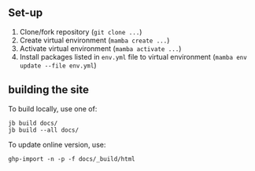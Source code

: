 ## Set-up
1. Clone/fork repository  (```git clone ...```)
2. Create virtual environment  (```mamba create ...```)
3. Activate virtual environment (```mamba activate ...```)
4. Install packages listed in ```env.yml``` file to virtual environment (```mamba env update --file env.yml```)

## building the site
To build locally, use one of:
```
jb build docs/  
jb build --all docs/
```

To update online version, use:
```
ghp-import -n -p -f docs/_build/html
```
